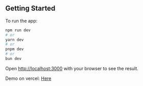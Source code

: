 ## Getting Started

To run the app:

```bash
npm run dev
# or
yarn dev
# or
pnpm dev
# or
bun dev
```

Open [http://localhost:3000](http://localhost:3000) with your browser to see the result.

Demo on vercel: [Here](https://kala-djamaatuls-projects.vercel.app)
